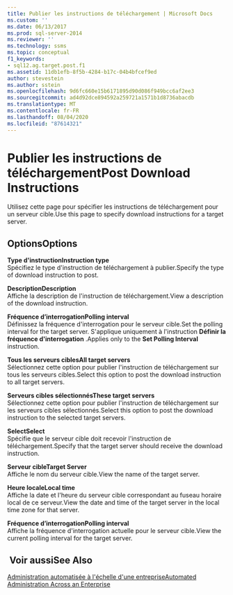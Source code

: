 ```yaml
---
title: Publier les instructions de téléchargement | Microsoft Docs
ms.custom: ''
ms.date: 06/13/2017
ms.prod: sql-server-2014
ms.reviewer: ''
ms.technology: ssms
ms.topic: conceptual
f1_keywords:
- sql12.ag.target.post.f1
ms.assetid: 11db1efb-8f5b-4284-b17c-04b4bfcef9ed
author: stevestein
ms.author: sstein
ms.openlocfilehash: 9d6fc660e15b6171895d90d086f949bcc6af2ee3
ms.sourcegitcommit: ad4d92dce894592a259721a1571b1d8736abacdb
ms.translationtype: MT
ms.contentlocale: fr-FR
ms.lasthandoff: 08/04/2020
ms.locfileid: "87614321"
---
```

# <a name="post-download-instructions"></a><span data-ttu-id="0275e-102">Publier les instructions de téléchargement</span><span class="sxs-lookup"><span data-stu-id="0275e-102">Post Download Instructions</span></span>
  <span data-ttu-id="0275e-103">Utilisez cette page pour spécifier les instructions de téléchargement pour un serveur cible.</span><span class="sxs-lookup"><span data-stu-id="0275e-103">Use this page to specify download instructions for a target server.</span></span>  
  
## <a name="options"></a><span data-ttu-id="0275e-104">Options</span><span class="sxs-lookup"><span data-stu-id="0275e-104">Options</span></span>  
 <span data-ttu-id="0275e-105">**Type d'instruction**</span><span class="sxs-lookup"><span data-stu-id="0275e-105">**Instruction type**</span></span>  
 <span data-ttu-id="0275e-106">Spécifiez le type d'instruction de téléchargement à publier.</span><span class="sxs-lookup"><span data-stu-id="0275e-106">Specify the type of download instruction to post.</span></span>  
  
 <span data-ttu-id="0275e-107">**Description**</span><span class="sxs-lookup"><span data-stu-id="0275e-107">**Description**</span></span>  
 <span data-ttu-id="0275e-108">Affiche la description de l'instruction de téléchargement.</span><span class="sxs-lookup"><span data-stu-id="0275e-108">View a description of the download instruction.</span></span>  
  
 <span data-ttu-id="0275e-109">**Fréquence d’interrogation**</span><span class="sxs-lookup"><span data-stu-id="0275e-109">**Polling interval**</span></span>  
 <span data-ttu-id="0275e-110">Définissez la fréquence d'interrogation pour le serveur cible.</span><span class="sxs-lookup"><span data-stu-id="0275e-110">Set the polling interval for the target server.</span></span> <span data-ttu-id="0275e-111">S'applique uniquement à l'instruction **Définir la fréquence d'interrogation** .</span><span class="sxs-lookup"><span data-stu-id="0275e-111">Applies only to the **Set Polling Interval** instruction.</span></span>  
  
 <span data-ttu-id="0275e-112">**Tous les serveurs cibles**</span><span class="sxs-lookup"><span data-stu-id="0275e-112">**All target servers**</span></span>  
 <span data-ttu-id="0275e-113">Sélectionnez cette option pour publier l'instruction de téléchargement sur tous les serveurs cibles.</span><span class="sxs-lookup"><span data-stu-id="0275e-113">Select this option to post the download instruction to all target servers.</span></span>  
  
 <span data-ttu-id="0275e-114">**Serveurs cibles sélectionnés**</span><span class="sxs-lookup"><span data-stu-id="0275e-114">**These target servers**</span></span>  
 <span data-ttu-id="0275e-115">Sélectionnez cette option pour publier l'instruction de téléchargement sur les serveurs cibles sélectionnés.</span><span class="sxs-lookup"><span data-stu-id="0275e-115">Select this option to post the download instruction to the selected target servers.</span></span>  
  
 <span data-ttu-id="0275e-116">**Select**</span><span class="sxs-lookup"><span data-stu-id="0275e-116">**Select**</span></span>  
 <span data-ttu-id="0275e-117">Spécifie que le serveur cible doit recevoir l'instruction de téléchargement.</span><span class="sxs-lookup"><span data-stu-id="0275e-117">Specify that the target server should receive the download instruction.</span></span>  
  
 <span data-ttu-id="0275e-118">**Serveur cible**</span><span class="sxs-lookup"><span data-stu-id="0275e-118">**Target Server**</span></span>  
 <span data-ttu-id="0275e-119">Affiche le nom du serveur cible.</span><span class="sxs-lookup"><span data-stu-id="0275e-119">View the name of the target server.</span></span>  
  
 <span data-ttu-id="0275e-120">**Heure locale**</span><span class="sxs-lookup"><span data-stu-id="0275e-120">**Local time**</span></span>  
 <span data-ttu-id="0275e-121">Affiche la date et l'heure du serveur cible correspondant au fuseau horaire local de ce serveur.</span><span class="sxs-lookup"><span data-stu-id="0275e-121">View the date and time of the target server in the local time zone for that server.</span></span>  
  
 <span data-ttu-id="0275e-122">**Fréquence d’interrogation**</span><span class="sxs-lookup"><span data-stu-id="0275e-122">**Polling interval**</span></span>  
 <span data-ttu-id="0275e-123">Affiche la fréquence d'interrogation actuelle pour le serveur cible.</span><span class="sxs-lookup"><span data-stu-id="0275e-123">View the current polling interval for the target server.</span></span>  
  
## <a name="see-also"></a><span data-ttu-id="0275e-124"> Voir aussi</span><span class="sxs-lookup"><span data-stu-id="0275e-124">See Also</span></span>  
 [<span data-ttu-id="0275e-125">Administration automatisée à l'échelle d'une entreprise</span><span class="sxs-lookup"><span data-stu-id="0275e-125">Automated Administration Across an Enterprise</span></span>](automated-administration-across-an-enterprise.md)  
  
  
